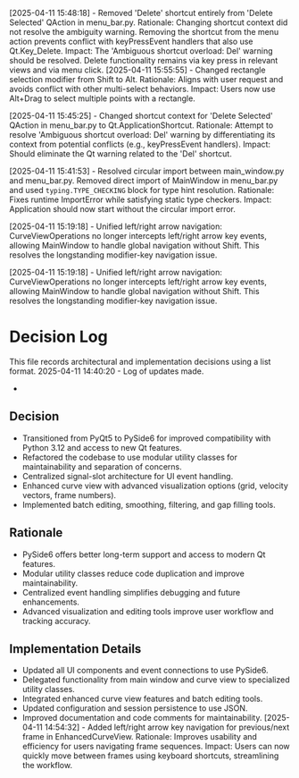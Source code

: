 [2025-04-11 15:48:18] - Removed 'Delete' shortcut entirely from 'Delete Selected' QAction in menu_bar.py. Rationale: Changing shortcut context did not resolve the ambiguity warning. Removing the shortcut from the menu action prevents conflict with keyPressEvent handlers that also use Qt.Key_Delete. Impact: The 'Ambiguous shortcut overload: Del' warning should be resolved. Delete functionality remains via key press in relevant views and via menu click.
[2025-04-11 15:55:55] - Changed rectangle selection modifier from Shift to Alt. Rationale: Aligns with user request and avoids conflict with other multi-select behaviors. Impact: Users now use Alt+Drag to select multiple points with a rectangle.


[2025-04-11 15:45:25] - Changed shortcut context for 'Delete Selected' QAction in menu_bar.py to Qt.ApplicationShortcut. Rationale: Attempt to resolve 'Ambiguous shortcut overload: Del' warning by differentiating its context from potential conflicts (e.g., keyPressEvent handlers). Impact: Should eliminate the Qt warning related to the 'Del' shortcut.


[2025-04-11 15:41:53] - Resolved circular import between main_window.py and menu_bar.py. Removed direct import of MainWindow in menu_bar.py and used `typing.TYPE_CHECKING` block for type hint resolution. Rationale: Fixes runtime ImportError while satisfying static type checkers. Impact: Application should now start without the circular import error.


[2025-04-11 15:19:18] - Unified left/right arrow navigation: CurveViewOperations no longer intercepts left/right arrow key events, allowing MainWindow to handle global navigation without Shift. This resolves the longstanding modifier-key navigation issue.

[2025-04-11 15:19:18] - Unified left/right arrow navigation: CurveViewOperations no longer intercepts left/right arrow key events, allowing MainWindow to handle global navigation without Shift. This resolves the longstanding modifier-key navigation issue.
# Decision Log

This file records architectural and implementation decisions using a list format.
2025-04-11 14:40:20 - Log of updates made.

*

## Decision

* Transitioned from PyQt5 to PySide6 for improved compatibility with Python 3.12 and access to new Qt features.
* Refactored the codebase to use modular utility classes for maintainability and separation of concerns.
* Centralized signal-slot architecture for UI event handling.
* Enhanced curve view with advanced visualization options (grid, velocity vectors, frame numbers).
* Implemented batch editing, smoothing, filtering, and gap filling tools.

## Rationale 

* PySide6 offers better long-term support and access to modern Qt features.
* Modular utility classes reduce code duplication and improve maintainability.
* Centralized event handling simplifies debugging and future enhancements.
* Advanced visualization and editing tools improve user workflow and tracking accuracy.

## Implementation Details

* Updated all UI components and event connections to use PySide6.
* Delegated functionality from main window and curve view to specialized utility classes.
* Integrated enhanced curve view features and batch editing tools.
* Updated configuration and session persistence to use JSON.
* Improved documentation and code comments for maintainability.
[2025-04-11 14:54:32] - Added left/right arrow key navigation for previous/next frame in EnhancedCurveView. Rationale: Improves usability and efficiency for users navigating frame sequences. Impact: Users can now quickly move between frames using keyboard shortcuts, streamlining the workflow.